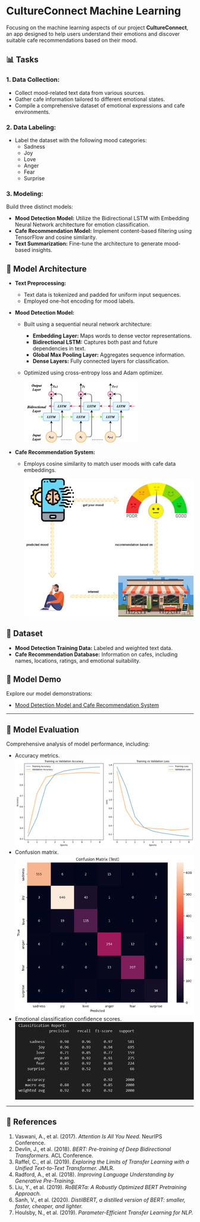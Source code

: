 # CultureConnect Machine Learning

Focusing on the machine learning aspects of our project **CultureConnect**, an app designed to help users understand their emotions and discover suitable cafe recommendations based on their mood.



## 📊 Tasks

### **1. Data Collection:**
- Collect mood-related text data from various sources.
- Gather cafe information tailored to different emotional states.
- Compile a comprehensive dataset of emotional expressions and cafe environments.

### **2. Data Labeling:**
- Label the dataset with the following mood categories:
  - Sadness
  - Joy
  - Love
  - Anger
  - Fear
  - Surprise


### **3. Modeling:**
Build three distinct models:
- **Mood Detection Model:** Utilize the Bidirectional LSTM with Embedding Neural Network architecture for emotion classification.
- **Cafe Recommendation Model:** Implement content-based filtering using TensorFlow and cosine similarity.
- **Text Summarization:** Fine-tune the architecture to generate mood-based insights.


## 🔧 Model Architecture
- **Text Preprocessing:**
  - Text data is tokenized and padded for uniform input sequences.
  - Employed one-hot encoding for mood labels.

- **Mood Detection Model:**
  - Built using a sequential neural network architecture:
    - **Embedding Layer:** Maps words to dense vector representations.
    - **Bidirectional LSTM:** Captures both past and future dependencies in text.
    - **Global Max Pooling Layer:** Aggregates sequence information.
    - **Dense Layers:** Fully connected layers for classification.
  - Optimized using cross-entropy loss and Adam optimizer.

    ![Model Evaluation](assets/model-architecture.png) 

- **Cafe Recommendation System:**
  - Employs cosine similarity to match user moods with cafe data embeddings.

    ![Model Evaluation](assets/architecture.png) 

## 📃 Dataset
- **Mood Detection Training Data:** Labeled and weighted text data.
- **Cafe Recommendation Database:** Information on cafes, including names, locations, ratings, and emotional suitability.



## 🎨 Model Demo
Explore our model demonstrations:
- [Mood Detection Model and Cafe Recommendation System](https://mood-prediction-train.streamlit.app/)


---

## 🔢 Model Evaluation
Comprehensive analysis of model performance, including:
- Accuracy metrics.
![Model Evaluation](assets/training-validation.png)
- Confusion matrix.
![Model Evaluation](assets/confusion.png)
- Emotional classification confidence scores.
![Model Evaluation](assets/confidence.png)

---

## 📖 References
1. Vaswani, A., et al. (2017). *Attention Is All You Need.* NeurIPS Conference.
2. Devlin, J., et al. (2018). *BERT: Pre-training of Deep Bidirectional Transformers.* ACL Conference.
3. Raffel, C., et al. (2019). *Exploring the Limits of Transfer Learning with a Unified Text-to-Text Transformer.* JMLR.
4. Radford, A., et al. (2018). *Improving Language Understanding by Generative Pre-Training.*
5. Liu, Y., et al. (2019). *RoBERTa: A Robustly Optimized BERT Pretraining Approach.*
6. Sanh, V., et al. (2020). *DistilBERT, a distilled version of BERT: smaller, faster, cheaper, and lighter.*
7. Houlsby, N., et al. (2019). *Parameter-Efficient Transfer Learning for NLP.*

